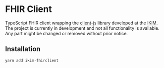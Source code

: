 # FHIR Client

TypeScript FHIR client wrapping the [client-js](https://github.com/smart-on-fhir/client-js) library developed at the [IKIM](https://www.ikim.uk-essen.de/).
The project is currently in development and not all functionality is available.
Any part might be changed or removed without prior notice.

## Installation

```bash
yarn add ikim-fhirclient
```
